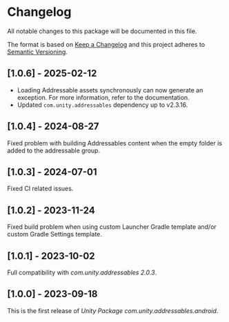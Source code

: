 # Changelog
All notable changes to this package will be documented in this file.

The format is based on [Keep a Changelog](http://keepachangelog.com/en/1.0.0/)
and this project adheres to [Semantic Versioning](http://semver.org/spec/v2.0.0.html).

## [1.0.6] - 2025-02-12

* Loading Addressable assets synchronously can now generate an exception. For more information, refer to the documentation.
* Updated `com.unity.addressables` dependency up to v2.3.16.

## [1.0.4] - 2024-08-27

Fixed problem with building Addressables content when the empty folder is added to the addressable group.

## [1.0.3] - 2024-07-01

Fixed CI related issues.

## [1.0.2] - 2023-11-24

Fixed build problem when using custom Launcher Gradle template and/or custom Gradle Settings template.

## [1.0.1] - 2023-10-02

Full compatibility with *com.unity.addressables 2.0.3*.

## [1.0.0] - 2023-09-18

This is the first release of *Unity Package com.unity.addressables.android*.
